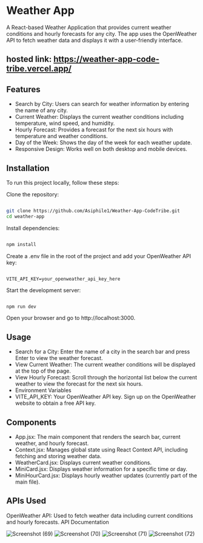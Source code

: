 # Weather App
A React-based Weather Application that provides current weather conditions and hourly forecasts for any city. The app uses the OpenWeather API to fetch weather data and displays it with a user-friendly interface.

## hosted link: https://weather-app-code-tribe.vercel.app/

## Features
* Search by City: Users can search for weather information by entering the name of any city.
* Current Weather: Displays the current weather conditions including temperature, wind speed, and humidity.
* Hourly Forecast: Provides a forecast for the next six hours with temperature and weather conditions.
 * Day of the Week: Shows the day of the week for each weather update.
* Responsive Design: Works well on both desktop and mobile devices.
  
## Installation
To run this project locally, follow these steps:

Clone the repository:

```bash

git clone https://github.com/Asiphile1/Weather-App-CodeTribe.git
cd weather-app
```
Install dependencies:

```bash

npm install
```
Create a .env file in the root of the project and add your OpenWeather API key:

```

VITE_API_KEY=your_openweather_api_key_here
```
Start the development server:

```bash

npm run dev
```
Open your browser and go to http://localhost:3000.

## Usage

* Search for a City: Enter the name of a city in the search bar and press Enter to view the weather forecast.
* View Current Weather: The current weather conditions will be displayed at the top of the page.
* View Hourly Forecast: Scroll through the horizontal list below the current weather to view the forecast for the next six hours.
* Environment Variables
* VITE_API_KEY: Your OpenWeather API key. Sign up on the OpenWeather website to obtain a free API key.

  
## Components

* App.jsx: The main component that renders the search bar, current weather, and hourly forecast.
* Context.jsx: Manages global state using React Context API, including fetching and storing weather data.
* WeatherCard.jsx: Displays current weather conditions.
* MiniCard.jsx: Displays weather information for a specific time or day.
* MiniHourCard.jsx: Displays hourly weather updates (currently part of the main file).

  
## APIs Used
OpenWeather API: Used to fetch weather data including current conditions and hourly forecasts. API Documentation


![Screenshot (69)](https://github.com/user-attachments/assets/08fe86a2-fd42-482f-b4ea-45f5ad7c2edc)
![Screenshot (70)](https://github.com/user-attachments/assets/22d2f153-b3cd-435d-b9b2-38c608e8e5b8)
![Screenshot (71)](https://github.com/user-attachments/assets/3d68dd3e-cfc6-477f-a18e-adff57c15e41)
![Screenshot (72)](https://github.com/user-attachments/assets/0323bf15-228a-4227-9f7f-97dd3d1e8406)
